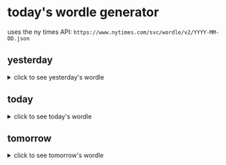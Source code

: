 # today's wordle generator

uses the ny times API: `https://www.nytimes.com/svc/wordle/v2/YYYY-MM-DD.json`

## yesterday

<details>
    <summary>click to see yesterday's wordle</summary>

    these

</details>

## today

<details>
    <summary>click to see today's wordle</summary>

    spent

</details>

## tomorrow

<details>
    <summary>click to see tomorrow's wordle</summary>

    would

</details>
